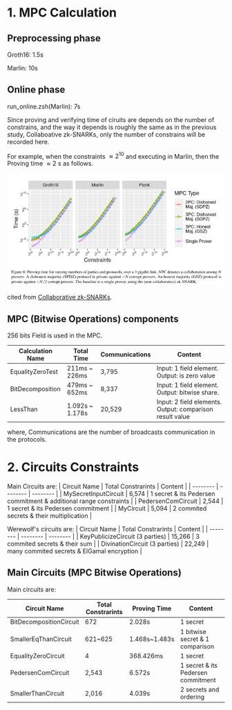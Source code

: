 # 1. MPC Calculation

## Preprocessing phase

Groth16: 1.5s

Marlin: 10s

## Online phase

run_online.zsh(Marlin): 7s

Since proving and verifying time of ciruits are depends on the number of constrains, and the way it depends is roughly the same as in the previous study, Collaboative zk-SNARKs, only the number of constrains will be recorded here.

For example, when the constraints $\approx 2^{10}$ and executing in Marlin, then the Proving time $\approx 2$ s as follows.

![image](./../images/constraints-times.png)

cited from [Collaborative zk-SNARKs](https://eprint.iacr.org/2021/1530).

## MPC (Bitwise Operations) components

256 bits Field is used in the MPC.

| Calculation Name | Total Time      | Communications | Content                                                  |
| ---------------- | --------------- | -------------- | -------------------------------------------------------- |
| EqualityZeroTest | 211ms ~ 226ms   | 3,795          | Input: 1 field element. Output: is zero value            |
| BitDecomposition | 479ms ~ 652ms   | 8,337          | Input: 1 field element. Output: bitwise share.           |
| LessThan         | 1.092s ~ 1.178s | 20,529         | Input: 2 field elements. Output: comparison result value |

where, Communications are the number of broadcasts communication in the protocols.

# 2. Circuits Constraints

Main Circuits are:
| Circuit Name | Total Constrarints | Content |
| -------- | -------- | -------- |
| MySecretInputCircuit | 6,574 | 1 secret & its Pedersen commitment & additional range constraints |
| PedersenComCircuit | 2,544 | 1 secret & its Pedersen commitment |
| MyCircuit | 5,094 | 2 commited secrets & their multiplication |

Werewolf's circuits are:
| Circuit Name | Total Constrarints | Content |
| -------- | -------- | -------- |
| KeyPublicizeCircuit (3 parties) | 15,266 | 3 commited secrets & their sum |
| DivinationCircuit (3 parties) | 22,249 | many commited secrets & ElGamal encryption |

## Main Circuits (MPC Bitwise Operations)

Main circuits are:

| Circuit Name            | Total Constrarints | Proving Time  | Content                            |
| ----------------------- | ------------------ | ------------- | ---------------------------------- |
| BitDecompositionCircuit | 672                | 2.028s        | 1 secret                           |
| SmallerEqThanCircuit    | 621~625            | 1.468s~1.483s | 1 bitwise secret & 1 comparison    |
| EqualityZeroCircuit     | 4                  | 368.426ms     | 1 secret                           |
| PedersenComCircuit      | 2,543              | 6.572s        | 1 secret & its Pedersen commitment |
| SmallerThanCircuit      | 2,016              | 4.039s        | 2 secrets and ordering             |
